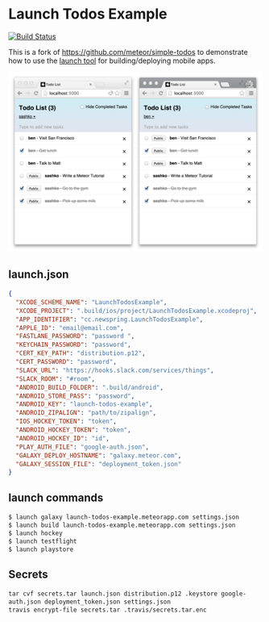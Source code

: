 # Launch Todos Example

[![Build Status](https://travis-ci.org/NewSpring/launch-todos-example.svg?branch=master)](https://travis-ci.org/NewSpring/launch-todos-example)

This is a fork of https://github.com/meteor/simple-todos to demonstrate how to use the [launch tool](https://github.com/newspring/meteor-launch) for building/deploying mobile apps.

![screenshot](screenshot.png)

## launch.json

```json
{
  "XCODE_SCHEME_NAME": "LaunchTodosExample",
  "XCODE_PROJECT": ".build/ios/project/LaunchTodosExample.xcodeproj",
  "APP_IDENTIFIER": "cc.newspring.LaunchTodosExample",
  "APPLE_ID": "email@email.com",
  "FASTLANE_PASSWORD": "password ",
  "KEYCHAIN_PASSWORD": "password",
  "CERT_KEY_PATH": "distribution.p12",
  "CERT_PASSWORD": "password",
  "SLACK_URL": "https://hooks.slack.com/services/things",
  "SLACK_ROOM": "#room",
  "ANDROID_BUILD_FOLDER": ".build/android",
  "ANDROID_STORE_PASS": "password",
  "ANDROID_KEY": "launch-todos-example",
  "ANDROID_ZIPALIGN": "path/to/zipalign",
  "IOS_HOCKEY_TOKEN": "token",
  "ANDROID_HOCKEY_TOKEN": "token",
  "ANDROID_HOCKEY_ID": "id",
  "PLAY_AUTH_FILE": "google-auth.json",
  "GALAXY_DEPLOY_HOSTNAME": "galaxy.meteor.com",
  "GALAXY_SESSION_FILE": "deployment_token.json"
}
```

## launch commands

```shell
$ launch galaxy launch-todos-example.meteorapp.com settings.json
$ launch build launch-todos-example.meteorapp.com settings.json
$ launch hockey
$ launch testflight
$ launch playstore
```

## Secrets

```
tar cvf secrets.tar launch.json distribution.p12 .keystore google-auth.json deployment_token.json settings.json
travis encrypt-file secrets.tar .travis/secrets.tar.enc
```
